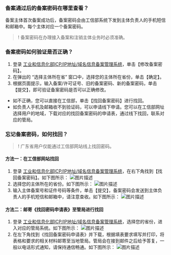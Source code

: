 ### 备案通过后的备案密码在哪里查看？

备案主体首次备案成功后，备案密码会由工信部系统下发到主体负责人的手机短信和邮箱中。每个主体对应一个备案密码。
>! 备案密码在办理接入备案和注销主体业务时必须准确。

### 备案密码如何验证是否正确？

1. 登录 [工业和信息化部ICP/IP地址/域名信息备案管理系统](http://www.beian.miit.gov.cn)，单击【修改备案密码】。
2. 在弹出的 “选择主体所在省” 窗口中，选择您的主体所在省份，单击【确定】。
3. 根据页面提示，输入备案/许可证号、旧的备案密码、新的备案密码，单击【提交】，即可验证备案密码是否可以正确修改。                                                               
 - 如不正确，您可以直接在工信部，单击【找回备案密码】进行找回。
 - 如负责人手机及邮箱收不到验证码，可以申请线下申请。您可以在工信部网址选择用户的地域，下载对应的找回备案密码的申请表，通过线下找回，联系对应的管局。

### 忘记备案密码，如何找回？
>! 广东省用户仅能通过工信部网站线上找回密码。
#### 方法一：在工信部网站找回  

1. 登录 [工业和信息化部ICP/IP地址/域名信息备案管理系统](http://www.beian.miit.gov.cn)，在右下角找到【找回备案密码】。如下图所示：
![图片描述](https://main.qcloudimg.com/raw/bdb1d130ba01c85d5f05ababdf8c38f9.png)
2. 选择您的主体所在的省份。如下图所示：
![图片描述](//bot1024-1253841380.file.myqcloud.com/5983d6230b378.jpg)  
3. 输入主体备案号和证件号码等条件，单击【提交】，备案密码会发送到主体负责人的手机短信和邮箱中，请注意查收。如下图所示：
![图片描述](https://main.qcloudimg.com/raw/5857fed7ddf3eec453fb5f82209c101c.png)


#### 方法二：邮寄《找回密码申请表》至管局进行找回

1. 登录 [工业和信息化部ICP/IP地址/域名信息备案管理系统](http://www.beian.miit.gov.cn)，选择您的省份，进入对应的管局系统。如下图所示：
![图片描述](//bot1024-1253841380.file.myqcloud.com/5983d68d459b3.jpg)  
2. 在左下角找到《找回备案密码申请表》并下载，根据填表要求填写并打印，将表格和要求的相关材料邮寄至当地管局。管局会在接到邮件之后给予答复，一般以电话形式通知，请保持通信畅通。如下图所示：
![图片描述](//bot1024-1253841380.file.myqcloud.com/5983d6a416d82.jpg)
